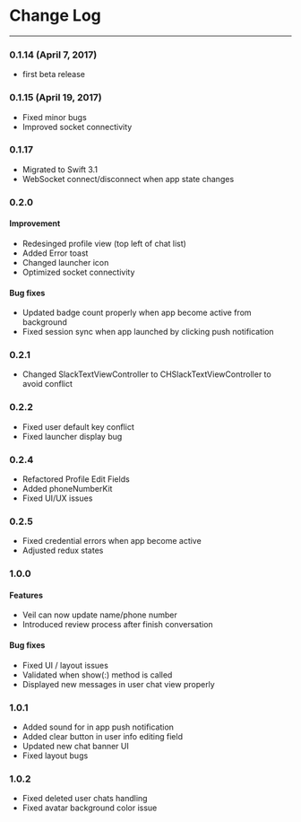 # Change Log
----
### 0.1.14 (April 7, 2017)
* first beta release

### 0.1.15 (April 19, 2017)
* Fixed minor bugs
* Improved socket connectivity

### 0.1.17
* Migrated to Swift 3.1
* WebSocket connect/disconnect when app state changes 

### 0.2.0
#### Improvement
* Redesinged profile view (top left of chat list)
* Added Error toast 
* Changed launcher icon 
* Optimized socket connectivity 

#### Bug fixes
* Updated badge count properly when app become active from background
* Fixed session sync when app launched by clicking push notification

### 0.2.1
* Changed SlackTextViewController to CHSlackTextViewController to avoid conflict

### 0.2.2
* Fixed user default key conflict
* Fixed launcher display bug

### 0.2.4
* Refactored Profile Edit Fields
* Added phoneNumberKit 
* Fixed UI/UX issues

### 0.2.5
* Fixed credential errors when app become active
* Adjusted redux states

### 1.0.0
#### Features
* Veil can now update name/phone number 
* Introduced review process after finish conversation

#### Bug fixes
* Fixed UI / layout issues
* Validated when show(:) method is called
* Displayed new messages in user chat view properly

### 1.0.1
* Added sound for in app push notification
* Added clear button in user info editing field
* Updated new chat banner UI
* Fixed layout bugs

### 1.0.2
* Fixed deleted user chats handling 
* Fixed avatar background color issue
